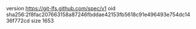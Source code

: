version https://git-lfs.github.com/spec/v1
oid sha256:2f8fac207663158a87246fbddae42153fb5618c91e496493e754dc1436f772cd
size 1653
